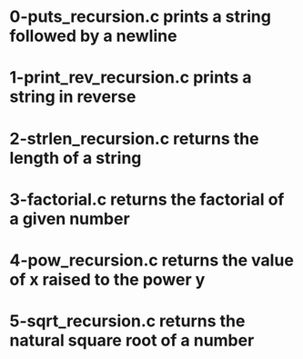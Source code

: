 # 0-puts_recursion.c prints a string followed by a newline
# 1-print_rev_recursion.c prints a string in reverse
# 2-strlen_recursion.c returns the length of a string
# 3-factorial.c returns the factorial of a given number
# 4-pow_recursion.c returns the value of x raised to the power y
# 5-sqrt_recursion.c returns the natural square root of a number
